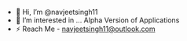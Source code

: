 - 👤 Hi, I’m @navjeetsingh11
- 🖤 I’m interested in ... Alpha Version of Applications
- ⚡ Reach Me - navjeetsingh11@outlook.com












  



 




 


